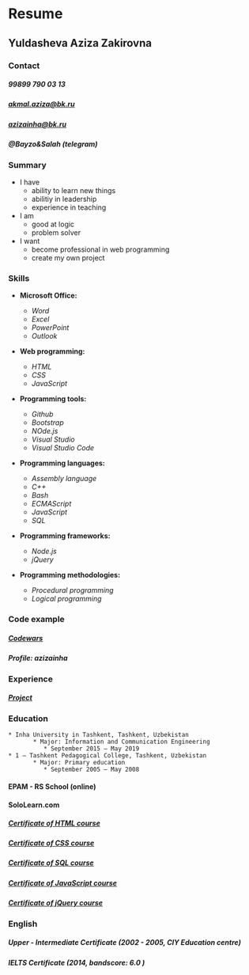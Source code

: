 # **Resume**

## __Yuldasheva Aziza Zakirovna__

### **Contact**
##### *99899 790 03 13*
##### *akmal.aziza@bk.ru*
##### *azizainha@bk.ru*
##### *@Bayzo&Salah* (telegram)

### **Summary**
*  I have
    *  ability to learn new things
    *  abilitiy in leadership
    *  experience in teaching
* I am
     *  good at logic
     *  problem solver
* I want 
     * become professional in web programming
     * create my own project
 
### **Skills**
* **Microsoft Office:** 
    * _Word_ 
    * _Excel_ 
    * _PowerPoint_ 
    * _Outlook_
* **Web programming:**
    * _HTML_
    * _CSS_ 
    * _JavaScript_
* **Programming tools:**
    * _Github_
    * _Bootstrap_ 
    * _NOde.js_ 
    * _Visual Studio_
    * _Visual Studio Code_

* **Programming languages:**
    * _Assembly language_
    * _C++_
    * _Bash_
    * _ECMAScript_
    * _JavaScript_
    * _SQL_

* **Programming frameworks:**
    * _Node.js_
    * _jQuery_

* **Programming methodologies:**
    * _Procedural programming_
    * _Logical programming_

### **Code example**
##### [Codewars](https://www.codewars.com) 
##### *Profile: azizainha*                             

### **Experience**
##### [Project](https://azizainha.github.io/singolo_frontend/#)


### **Education**
    * Inha University in Tashkent, Tashkent, Uzbekistan                  
           * Major: Information and Communication Engineering
              * September 2015 – May 2019
    * 1 – Tashkent Pedagogical College, Tashkent, Uzbekistan                             
           * Major: Primary education
              * September 2005 – May 2008

#### EPAM - RS School (online)
#### SoloLearn.com
##### [Certificate of HTML course](https://www.sololearn.com/Certificate/1014-11091834/pdf/)
##### [Certificate of CSS course ](https://www.sololearn.com/Certificate/1023-11091834/pdf/)
##### [Certificate of SQL course ](https://www.sololearn.com/Certificate/1060-11091834/pdf/)
##### [Certificate of JavaScript course](https://www.sololearn.com/Certificate/1024-11091834/pdf/)
##### [Certificate of jQuery course](https://www.sololearn.com/Certificate/1082-11091834/pdf/)

### **English**
   ##### *Upper - Intermediate Certificate (2002 - 2005, CIY Education centre)*
   ##### *IELTS Certificate (2014, bandscore: 6.0 )* 









